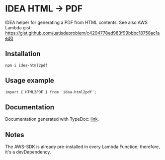 # IDEA HTML -> PDF

IDEA helper for generating a PDF from HTML contents.
See also AWS Lambda gist: https://gist.github.com/uatisdeproblem/c4204778ed983f99bbbc18758ac1aed0

## Installation

`npm i idea-html2pdf`

## Usage example

```
import { HTML2PDF } from 'idea-html2pdf';
```

## Documentation

Documentation generated with TypeDoc: [link](https://uatisdeproblem.github.io/IDEA-html2pdf).

## Notes

The AWS-SDK is already pre-installed in every Lambda Function; therefore, it's a devDependency.
